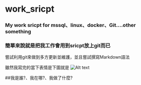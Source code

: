 # work_sricpt

### My work sricpt for mssql、linux、docker、Git....other something

### 簡單來說就是把我工作會用到sricpt放上git而已

嘗試利用git來做到多方更新並維護，並且嘗試撰寫Markdown語法

雖然我寫完的當下表情是下圖就是
![Alt text](https://i.imgur.com/mi8oxcZ.jpg)


##我是誰?、我在哪?、我做了什麼?
